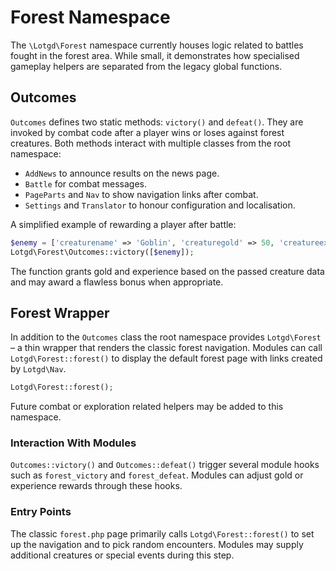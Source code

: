 # Forest Namespace

The `\Lotgd\Forest` namespace currently houses logic related to battles fought in the forest area.  While small, it demonstrates how specialised gameplay helpers are separated from the legacy global functions.

## Outcomes

`Outcomes` defines two static methods: `victory()` and `defeat()`.  They are invoked by combat code after a player wins or loses against forest creatures.  Both methods interact with multiple classes from the root namespace:

- `AddNews` to announce results on the news page.
- `Battle` for combat messages.
- `PageParts` and `Nav` to show navigation links after combat.
- `Settings` and `Translator` to honour configuration and localisation.

A simplified example of rewarding a player after battle:

```php
$enemy = ['creaturename' => 'Goblin', 'creaturegold' => 50, 'creatureexp' => 30];
Lotgd\Forest\Outcomes::victory([$enemy]);
```

The function grants gold and experience based on the passed creature data and may award a flawless bonus when appropriate.

## Forest Wrapper

In addition to the `Outcomes` class the root namespace provides `Lotgd\Forest` – a thin wrapper that renders the classic forest navigation.  Modules can call `Lotgd\Forest::forest()` to display the default forest page with links created by `Lotgd\Nav`.

```php
Lotgd\Forest::forest();
```

Future combat or exploration related helpers may be added to this namespace.

### Interaction With Modules

`Outcomes::victory()` and `Outcomes::defeat()` trigger several module hooks such as `forest_victory` and `forest_defeat`. Modules can adjust gold or experience rewards through these hooks.

### Entry Points

The classic `forest.php` page primarily calls `Lotgd\Forest::forest()` to set up the navigation and to pick random encounters. Modules may supply additional creatures or special events during this step.


